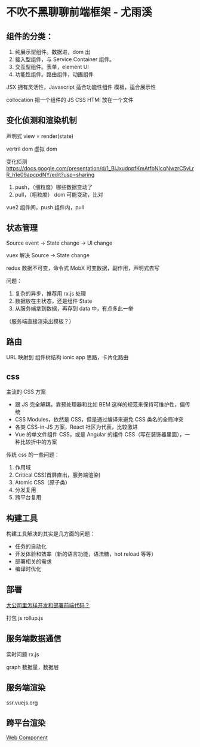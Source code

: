 # 不吹不黑聊聊前端框架 - 尤雨溪
## 组件的分类：
1. 纯展示型组件。数据进，dom 出
2. 接入型组件，与 Service Container 组件。
3. 交互型组件。表单，element UI
4. 功能性组件。路由组件，动画组件

JSX 拥有灵活性，Javascript 适合功能性组件
模板，适合展示性

collocation 把一个组件的 JS CSS HTMl 放在一个文件

## 变化侦测和渲染机制
声明式
view = render(state)

vertril dom 虚拟 dom

变化侦测
https://docs.google.com/presentation/d/1_BlJxudppfKmAtfbNIcqNwzrC5vLrR_h1e09apcpdNY/edit?usp=sharing

1. push，（细粒度）哪些数据变动了
2. pull，（粗粒度） dom 可能变动，比对

vue2 组件间，push
组件内，pull

## 状态管理
Source event -> State change -> UI change

vuex 解决 Source -> State change

redux 数据不可变，命令式
MobX 可变数据，副作用，声明式去写

问题：
1. 复杂的异步，推荐用 rx.js 处理
2. 数据放在主状态，还是组件 State
3. 从服务端拿到数据，再存到 data 中，有点多此一举

（服务端直接渲染出模板？）

## 路由
URL 映射到 组件树结构
ionic app 思路，卡片化路由

## css
主流的 CSS 方案
- 跟 JS 完全解耦，靠预处理器和比如 BEM 这样的规范来保持可维护性，偏传统
- CSS Modules，依然是 CSS，但是通过编译来避免 CSS 类名的全局冲突
- 各类 CSS-in-JS 方案，React 社区为代表，比较激进
- Vue 的单文件组件 CSS，或是 Angular 的组件 CSS（写在装饰器里面），一种比较折中的方案

传统 css 的一些问题：
1. 作用域
2. Critical CSS(首屏直出，服务端渲染)
3. Atomic CSS（原子类）
4. 分发复用
5. 跨平台复用

## 构建工具
构建工具解决的其实是几方面的问题：
- 任务的自动化
- 开发体验和效率（新的语言功能，语法糖，hot reload 等等）
- 部署相关的需求
- 编译时优化

## 部署
[大公司里怎样开发和部署前端代码？](https://www.zhihu.com/question/20790576)

打包 js rollup.js

## 服务端数据通信
实时问题 rx.js

graph 数据量，数据层

## 服务端渲染
ssr.vuejs.org

## 跨平台渲染
[Web Component](https://www.zhihu.com/question/58731753)
